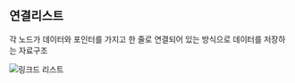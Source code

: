 ## 연결리스트

각 노드가 데이터와 포인터를 가지고 한 줄로 연결되어 있는 방식으로 데이터를 저장하는 자료구조

![링크드 리스트](https://upload.wikimedia.org/wikipedia/commons/6/6d/Singly-linked-list.svg)
